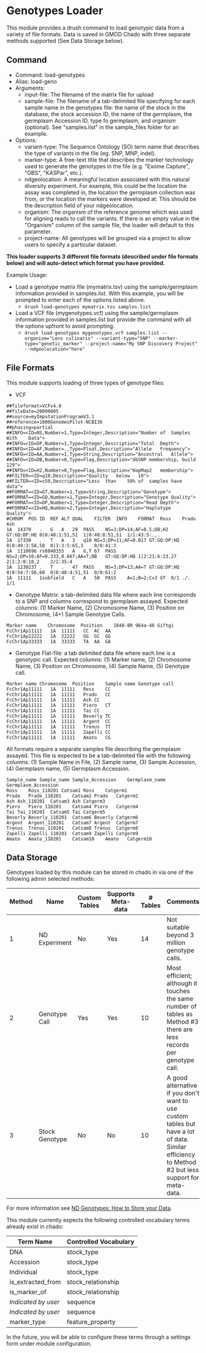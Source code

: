 # Genotypes Loader

This module provides a drush command to load genotypic data from a variety of file formats. Data is saved in GMOD Chado with three separate methods supported (See Data Storage below).

## Command
 - Command: load-genotypes
 - Alias: load-geno
 - Arguments:
   - input-file: The filename of the matrix file for upload
   - sample-file: The filename of a tab-delimited file specifying for each sample name in the genotypes file: the name of the stock in the database, the stock accession ID, the name of the germplasm, the germplasm Accession ID, type fo germplasm, and organism (optional). See "samples.list" in the sample_files folder for an example.
 - Options:
   - variant-type: The Sequence Ontology (SO) term name that describes the type of variants in the file (eg. SNP, MNP, indel).
   - marker-type: A free-text title that describes the marker technology used to generate the genotypes in the file (e.g. "Exome Capture", "GBS", "KASPar", etc.).
   - ndgeolocation: A meaningful location associated with this natural diversity experiment. For example, this could be the location the assay was completed in, the location the germplasm collection was from, or the location the markers were developed at. This should be the description field of your ndgeolocation.
   - organism: The organism of the reference genome which was used for aligning reads to call the variants. If there is an empty value in the "Organism" column of the sample file, the loader will default to this parameter.
   - project-name: All genotypes will be grouped via a project to allow users to specify a particular dataset.

**This loader supports 3 different file formats (described under file formats below) and will auto-detect which format you have provided.**

Example Usage:
 - Load a genotype matrix file (mymatrix.tsv) using the sample/germplasm information provided in samples.list. With this example, you will be prompted to enter each of the options listed above.
   - `drush load-genotypes mymatrix.tsv samples.list`
 - Load a VCF file (mygenotypes.vcf) using the sample/germplasm information provided in samples.list but provide the command with all the options upfront to avoid prompting.
   - `drush load-genotypes mygenotypes.vcf samples.list --organism="Lens culinaris" --variant-type="SNP" --marker-type="genetic_marker" --project-name="My SNP Discovery Project" --ndgeolocation="here"`

## File Formats
This module supports loading of three types of genotype files:
 - VCF

 ```
##fileformat=VCFv4.0
##fileDate=20090805
##source=myImputationProgramV3.1
##reference=1000GenomesPilot-NCBI36
##phasing=partial
##INFO=<ID=NS,Number=1,Type=Integer,Description="Number	of	Samples	With	Data">
##INFO=<ID=DP,Number=1,Type=Integer,Description="Total	Depth">
##INFO=<ID=AF,Number=.,Type=Float,Description="Allele	Frequency">
##INFO=<ID=AA,Number=1,Type=String,Description="Ancestral	Allele">
##INFO=<ID=DB,Number=0,Type=Flag,Description="dbSNP	membership,	build	129">
##INFO=<ID=H2,Number=0,Type=Flag,Description="HapMap2	membership">
##FILTER=<ID=q10,Description="Quality	below	10">
##FILTER=<ID=s50,Description="Less	than	50%	of	samples	have	data">
##FORMAT=<ID=GT,Number=1,Type=String,Description="Genotype">
##FORMAT=<ID=GQ,Number=1,Type=Integer,Description="Genotype	Quality">
##FORMAT=<ID=DP,Number=1,Type=Integer,Description="Read	Depth">
##FORMAT=<ID=HQ,Number=2,Type=Integer,Description="Haplotype	Quality">
#CHROM	POS	ID	REF	ALT	QUAL	FILTER	INFO	FORMAT	Ross	Prado	Ash
1A	14370	.	G	A	29	PASS	NS=3;DP=14;AF=0.5;DB;H2	GT:GQ:DP:HQ	0|0:48:1:51,51	1|0:48:8:51,51	1/1:43:5:.,.
1A	17330	.	T	A	3	q10	NS=3;DP=11;AF=0.017	GT:GQ:DP:HQ	0|0:49:3:58,50	0|1:3:5:65,3	0/0:41:3
1A	1110696	rs6040355	A	G,T	67	PASS	NS=2;DP=10;AF=0.333,0.667;AA=T;DB	GT:GQ:DP:HQ	1|2:21:6:23,27	2|1:2:0:18,2	2/2:35:4
1A	1230237	.	T	.	47	PASS	NS=3;DP=13;AA=T	GT:GQ:DP:HQ	0|0:54:7:56,60	0|0:48:4:51,51	0/0:61:2
1A	11111	1subfield	C	A	50	PASS	A=1;B=2;C=3	GT	0/1	./.	1/1
```
 - Genotype Matrix: a tab-delimited data file where each line corresponds to a SNP and columns correspond to germplasm assayed. Expected columns: (1) Marker Name, (2) Chromosome Name, (3) Position on Chromosome, (4+) Sample Genotype Calls.

 ```
 Marker name	Chromosome	Position	1048-8R	964a-46	Giftgi
FcChr1Ap11111	1A	11111	CC	AC	AA
FcChr1Ap22222	1A	22222	GG	GC	GG
FcChr1Ap33333	1A	33333	TA	AA	GA
```
 - Genotype Flat-file: a tab delimited data file where each line is a genotypic call. Expected columns: (1) Marker name, (2)	Chromosome Name, (3)	Position on Chromosome, (4)	Sample Name, (5) Genotype call.

 ```
Marker name	Chromosome	Position	Sample name	Genotype call
FcChr1Ap11111	1A	11111	Ross	CC
FcChr1Ap11111	1A	11111	Prado	CC
FcChr1Ap11111	1A	11111	Ash	CC
FcChr1Ap11111	1A	11111	Piero	CT
FcChr1Ap11111	1A	11111	Tai	CC
FcChr1Ap11111	1A	11111	Beverly	TC
FcChr1Ap11111	1A	11111	Argent	CC
FcChr1Ap11111	1A	11111	Trenus	TT
FcChr1Ap11111	1A	11111	Zapelli	CC
FcChr1Ap11111	1A	11111	Amato	CG
```

All formats require a separate samples file describing the germplasm assayed. This file is expected to be a tab-delimited file with the following columns: (1) Sample Name in File, (2)	Sample name,	(3) Sample Accession,	(4) Germplasm name, (5)	Germplasm Accession.

```
Sample_name	Sample_name	Sample_Accession	Germplasm_name	Germplasm_Accession
Ross	Ross_110201	Catsam1	Ross	Catgerm1
Prado	Prado_110201	Catsam2	Prado	Catgerm2
Ash	Ash_110201	Catsam3	Ash	Catgerm3
Piero	Piero_110201	Catsam4	Piero	Catgerm4
Tai	Tai_110201	Catsam5	Tai	Catgerm5
Beverly	Beverly_110201	Catsam6	Beverly	Catgerm6
Argent	Argent_110201	Catsam7	Argent	Catgerm7
Trenus	Trenus_110201	Catsam8	Trenus	Catgerm8
Zapelli	Zapelli_110201	Catsam9	Zapelli	Catgerm9
Amato	Amato_110201	Catsam10	Amato	Catgerm10
```

## Data Storage
Genotypes loaded by this module can be stored in chado in via one of the following admin selected methods:

| Method | Name           | Custom Tables | Supports Meta-data | # Tables | Comments                                                                                                                                          |
|--------|----------------|---------------|--------------------|----------|---------------------------------------------------------------------------------------------------------------------------------------------------|
| 1      | ND Experiment  | No            | Yes                | 14       | Not suitable beyond 3 million genotype calls.                                                                                                     |
| 2      | Genotype Call  | Yes           | Yes                | 10       | Most efficient; although it touches the same number of tables as Method #3 there are less records per genotype call.                              |
| 3      | Stock Genotype | No            | No                 | 10       | A good alternative if you don't want to use custom tables but have a lot of data. Similar efficiency to Method #2 but less support for meta-data. |

For more information see [ND Genotypes: How to Store your Data](https://github.com/UofS-Pulse-Binfo/nd_genotypes/wiki/How-to-Store-your-Data).

This module currently expects the following controlled vocabulary terms already exist in chado:

| Term Name           | Controlled Vocabulary |
|---------------------|-----------------------|
| DNA                 |  stock_type           |
| Accession           | stock_type            |
| Individual          | stock_type            |
| is_extracted_from   | stock_relationship    |
| is_marker_of        | stock_relationship    |
| *Indicated by user* | sequence              |
| *Indicated by user* | sequence              |
| marker_type         | feature_property      |

In the future, you will be able to configure these terms through a settings form under module configuration.
